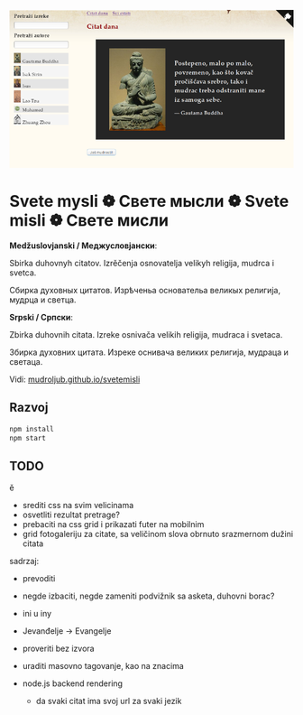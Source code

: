 [![Svete misli](screen.png)](https://mudroljub.github.io/svetemisli)

# Svete mysli ❁ Свете мысли ❁ Svete misli ❁ Свете мисли

**Medžuslovjanski / Меджусловјански**:

Sbirka duhovnyh citatov. Izrěčenja osnovatelja velikyh religija, mudrca i svetca.

Сбирка духовных цитатов. Изрѣченьа основательа великых религија, мудрца и светца.

**Srpski / Српски**:

Zbirka duhovnih citata. Izreke osnivača velikih religija, mudraca i svetaca.

Збирка духовних цитата. Изреке оснивача великих религија, мудраца и светаца.

Vidi: [mudroljub.github.io/svetemisli](https://mudroljub.github.io/svetemisli)

## Razvoj

```
npm install
npm start
```

## TODO

ě

- srediti css na svim velicinama
- osvetliti rezultat pretrage?
- prebaciti na css grid i prikazati futer na mobilnim
- grid fotogaleriju za citate, sa veličinom slova obrnuto srazmernom dužini citata

sadrzaj:
- prevoditi
- negde izbaciti, negde zameniti podvižnik sa asketa, duhovni borac?
- ini u iny
- Jevanđelje -> Evangelje
- proveriti bez izvora
- uraditi masovno tagovanje, kao na znacima

- node.js backend rendering
  - da svaki citat ima svoj url za svaki jezik
